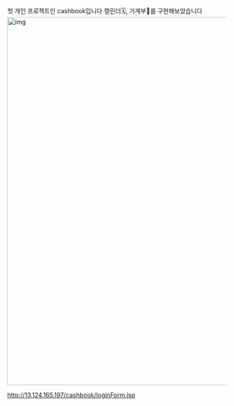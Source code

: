 
첫 개인 프로젝트인 cashbook입니다 캘린더🗓️, 가계부💸를 구현해보았습니다 
<img width="844" alt="img" src="https://user-images.githubusercontent.com/116697675/218394209-f12b06d8-beb0-408c-96c3-8362030d6b8d.png">

http://13.124.165.197/cashbook/loginForm.jsp
